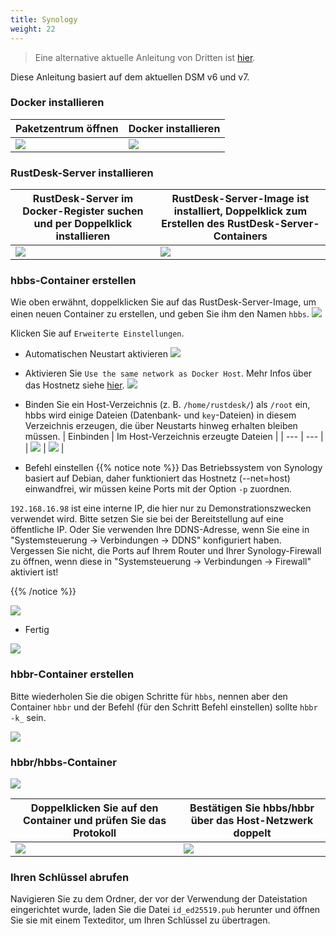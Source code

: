 ```yaml
---
title: Synology
weight: 22
---
```


> Eine alternative aktuelle Anleitung von Dritten ist [hier](https://mariushosting.com/how-to-install-rustdesk-on-your-synology-nas/).

Diese Anleitung basiert auf dem aktuellen DSM v6 und v7.

### Docker installieren

| Paketzentrum öffnen | Docker installieren |
| --- | --- |
| ![](/docs/en/self-host/rustdesk-server-oss/synology/images/package-manager.png) | ![](/docs/en/self-host/rustdesk-server-oss/synology/images/docker.png) |

### RustDesk-Server installieren

| RustDesk-Server im Docker-Register suchen und per Doppelklick installieren | RustDesk-Server-Image ist installiert, Doppelklick zum Erstellen des RustDesk-Server-Containers |
| --- | --- |
| ![](/docs/en/self-host/rustdesk-server-oss/synology/images/pull-rustdesk-server.png) | ![](/docs/en/self-host/rustdesk-server-oss/synology/images/rustdesk-server-installed.png) |

### hbbs-Container erstellen

Wie oben erwähnt, doppelklicken Sie auf das RustDesk-Server-Image, um einen neuen Container zu erstellen, und geben Sie ihm den Namen `hbbs`.
![](/docs/en/self-host/rustdesk-server-oss/synology/images/hbbs.png)

Klicken Sie auf `Erweiterte Einstellungen`.

- Automatischen Neustart aktivieren
![](/docs/en/self-host/rustdesk-server-oss/synology/images/auto-restart.png)

- Aktivieren Sie `Use the same network as Docker Host`. Mehr Infos über das Hostnetz siehe [hier](/docs/de/self-host/rustdesk-server-oss/docker/#net-host).
![](/docs/en/self-host/rustdesk-server-oss/synology/images/host-net.png)

- Binden Sie ein Host-Verzeichnis (z. B. `/home/rustdesk/`) als `/root` ein, hbbs wird einige Dateien (Datenbank- und `key`-Dateien) in diesem Verzeichnis erzeugen, die über Neustarts hinweg erhalten bleiben müssen.
| Einbinden | Im Host-Verzeichnis erzeugte Dateien |
| --- | --- |
| ![](/docs/en/self-host/rustdesk-server-oss/synology/images/mount.png?width=500px) | ![](/docs/en/self-host/rustdesk-server-oss/synology/images/mounted-dir.png?width=300px) |

- Befehl einstellen
{{% notice note %}}
Das Betriebssystem von Synology basiert auf Debian, daher funktioniert das Hostnetz (--net=host) einwandfrei, wir müssen keine Ports mit der Option `-p` zuordnen.

`192.168.16.98` ist eine interne IP, die hier nur zu Demonstrationszwecken verwendet wird. Bitte setzen Sie sie bei der Bereitstellung auf eine öffentliche IP. Oder Sie verwenden Ihre DDNS-Adresse, wenn Sie eine in "Systemsteuerung → Verbindungen → DDNS" konfiguriert haben. Vergessen Sie nicht, die Ports auf Ihrem Router und Ihrer Synology-Firewall zu öffnen, wenn diese in "Systemsteuerung → Verbindungen → Firewall" aktiviert ist!

{{% /notice %}}

![](/docs/en/self-host/rustdesk-server-oss/synology/images/hbbs-cmd.png?v2)

- Fertig

![](/docs/en/self-host/rustdesk-server-oss/synology/images/hbbs-config.png)

### hbbr-Container erstellen

Bitte wiederholen Sie die obigen Schritte für `hbbs`, nennen aber den Container `hbbr` und der Befehl (für den Schritt Befehl einstellen) sollte `hbbr -k_` sein.

![](/docs/en/self-host/rustdesk-server-oss/synology/images/hbbr-config.png)

### hbbr/hbbs-Container

![](/docs/en/self-host/rustdesk-server-oss/synology/images/containers.png?width=500px)


| Doppelklicken Sie auf den Container und prüfen Sie das Protokoll | Bestätigen Sie hbbs/hbbr über das Host-Netzwerk doppelt |
| --- | --- |
| ![](/docs/en/self-host/rustdesk-server-oss/synology/images/log.png?width=500px) | ![](/docs/en/self-host/rustdesk-server-oss/synology/images/network-types.png?width=500px) |

### Ihren Schlüssel abrufen

Navigieren Sie zu dem Ordner, der vor der Verwendung der Dateistation eingerichtet wurde, laden Sie die Datei `id_ed25519.pub` herunter und öffnen Sie sie mit einem Texteditor, um Ihren Schlüssel zu übertragen.
